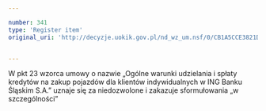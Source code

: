 ```yaml
---

number: 341
type: 'Register item'
original_uri: 'http://decyzje.uokik.gov.pl/nd_wz_um.nsf/0/CB1A5CCE3821DBF2C12572DD00329501?OpenDocument'


---
```


W pkt 23 wzorca umowy o nazwie „Ogólne warunki udzielania i spłaty kredytów na zakup pojazdów dla klientów indywidualnych w ING Banku Śląskim S.A.” uznaje się za niedozwolone i zakazuje sformułowania „w szczególności”
